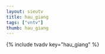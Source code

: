 ```yaml
--- 
layout: sieutv
title: hau_giang
tags: ["vntv"]
thumb: hau_giang
---
```

{% include tvadv key="hau_giang" %}
